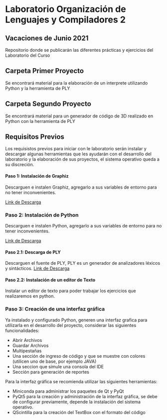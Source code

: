 # Laboratorio Organización de Lenguajes y Compiladores 2

## Vacaciones de Junio 2021

Repositorio donde se publicarán las diferentes prácticas y ejercicios del Laboratorio del Curso

## Carpeta Primer Proyecto
Se encontrará material para la elaboración de un interprete utilizando Python y la herramienta de PLY

## Carpeta Segundo Proyecto
Se encontrará material para un generador de código de 3D realizado en Python con la herramienta de PLY

## Requisitos Previos

Los requisistos previos para iniciar con le laboratorio serán instalar y descargar algunas herramientas que les ayudarán con el desarrollo del laboratorio y la elaboración de sus proyectos, el sistema operativo queda a su discreción.

#### Paso 1: Instalación de Graphiz
Descarguen e instalen Graphiz, agregarlo a sus variables de entorno para no tener inconvenientes.

[Link de Descarga](https://graphviz.org/download/)

### Paso 2: Instalación de Python

Descarguen e instalen Python, agregarlo a sus variables de entorno para no tener inconvenientes.

[Link de Descarga](https://www.python.org/downloads/)

#### Paso 2.1: Descarga de PLY
Descarguen el fuente de PLY, PLY es un generador de analizadores léxicos y sintácticos.
[Link de Descarga](https://www.dabeaz.com/ply/)
  
#### Paso 2.2: Instalación de un editor de Texto
Instalar un editor de texto para poder trabajar los ejercicios que realizaremos en python.
   
### Paso 3: Creación de una interfaz gráfica

Ya instalado y configurado Python, generen una interfaz grafica para utilizarla en el desarrollo del proyecto, considerar las siguientes funcionalidades:

- Abrir Archivos
- Guardar Archivos
- Multipestañas
- Una sección de ingreso de código y que se muestre con colores (utilicen uno de base, por ejemplo JAVA)
- Una seccion que simule una consola del IDE
- Sección para generación de reportes

Para la interfaz gráfica se recomienda utilizar las siguientes herramientas:

- Miniconda para administrar los paquetes de Qt y PyQt
- PyQt5 para la creación y administración de la interfaz gráfica, se debe de configurar previamente, depende la instalación del sistema operativo.
- QScintilla para la creación del TextBox con el formato del código
    
